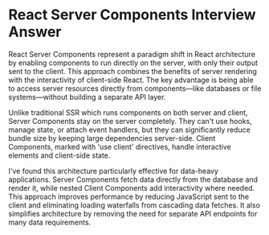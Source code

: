 # React Server Components Interview Answer

React Server Components represent a paradigm shift in React architecture by enabling components to run directly on the server, with only their output sent to the client. This approach combines the benefits of server rendering with the interactivity of client-side React. The key advantage is being able to access server resources directly from components—like databases or file systems—without building a separate API layer.

Unlike traditional SSR which runs components on both server and client, Server Components stay on the server completely. They can't use hooks, manage state, or attach event handlers, but they can significantly reduce bundle size by keeping large dependencies server-side. Client Components, marked with 'use client' directives, handle interactive elements and client-side state.

I've found this architecture particularly effective for data-heavy applications. Server Components fetch data directly from the database and render it, while nested Client Components add interactivity where needed. This approach improves performance by reducing JavaScript sent to the client and eliminating loading waterfalls from cascading data fetches. It also simplifies architecture by removing the need for separate API endpoints for many data requirements.